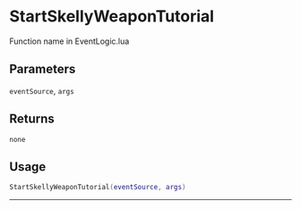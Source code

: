 # StartSkellyWeaponTutorial
Function name in EventLogic.lua
## Parameters
`eventSource`, `args`
## Returns
`none`
## Usage
```lua
StartSkellyWeaponTutorial(eventSource, args)
```
---
